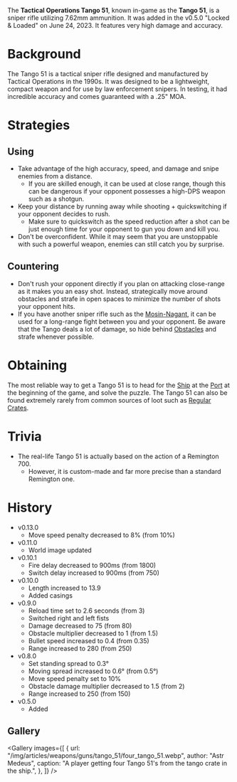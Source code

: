 The **Tactical Operations Tango 51**, known in-game as the **Tango 51**, is a sniper rifle utilizing 7.62mm ammunition. It was added in the v0.5.0 "Locked & Loaded" on June 24, 2023. It features very high damage and accuracy.

# Background

The Tango 51 is a tactical sniper rifle designed and manufactured by Tactical Operations in the 1990s. It was designed to be a lightweight, compact weapon and for use by law enforcement snipers. In testing, it had incredible accuracy and comes guaranteed with a .25" MOA.

# Strategies

## Using

- Take advantage of the high accuracy, speed, and damage and snipe enemies from a distance.
  - If you are skilled enough, it can be used at close range, though this can be dangerous if your opponent possesses a high-DPS weapon such as a shotgun.
- Keep your distance by running away while shooting + quickswitching if your opponent decides to rush.
  - Make sure to quickswitch as the speed reduction after a shot can be just enough time for your opponent to gun you down and kill you.
- Don't be overconfident. While it may seem that you are unstoppable with such a powerful weapon, enemies can still catch you by surprise.

## Countering

- Don't rush your opponent directly if you plan on attacking close-range as it makes you an easy shot. Instead, strategically move around obstacles and strafe in open spaces to minimize the number of shots your opponent hits.
- If you have another sniper rifle such as the [Mosin-Nagant](/weapons/guns/mosin), it can be used for a long-range fight between you and your opponent. Be aware that the Tango deals a lot of damage, so hide behind [Obstacles](/obstacles) and strafe whenever possible.

# Obtaining

The most reliable way to get a Tango 51 is to head for the [Ship](/buildings/ship) at the [Port](/buildings/port) at the beginning of the game, and solve the puzzle. The Tango 51 can also be found extremely rarely from common sources of loot such as [Regular Crates](/obstacles/regular_crate).

# Trivia

- The real-life Tango 51 is actually based on the action of a Remington 700.
  - However, it is custom-made and far more precise than a standard Remington one.

# History

- v0.13.0
  - Move speed penalty decreased to 8% (from 10%)
- v0.11.0
  - World image updated
- v0.10.1
  - Fire delay decreased to 900ms (from 1800)
  - Switch delay increased to 900ms (from 750)
- v0.10.0
  - Length increased to 13.9
  - Added casings
- v0.9.0
  - Reload time set to 2.6 seconds (from 3)
  - Switched right and left fists
  - Damage decreased to 75 (from 80)
  - Obstacle multiplier decreased to 1 (from 1.5)
  - Bullet speed increased to 0.4 (from 0.35)
  - Range increased to 280 (from 250)
- v0.8.0
  - Set standing spread to 0.3°
  - Moving spread increased to 0.6° (from 0.5°)
  - Move speed penalty set to 10%
  - Obstacle damage multiplier decreased to 1.5 (from 2)
  - Range increased to 250 (from 150)
- v0.5.0
  - Added

## Gallery

<Gallery
  images={[
    {
      url: "/img/articles/weapons/guns/tango_51/four_tango_51.webp",
      author: "Astr Medeus",
      caption:
        "A player getting four Tango 51's from the tango crate in the ship.",
    },
  ]}
/>
